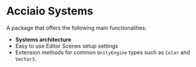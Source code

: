 # Acciaio Systems

A package that offers the following main functionalities:
- **Systems architecture**
- Easy to use Editor Scenes setup settings
- Extension methods for common `UnityEngine` types such as `Color` and `Vector3`.
